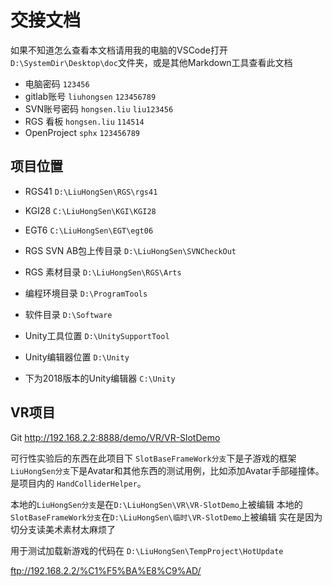# 交接文档
如果不知道怎么查看本文档请用我的电脑的VSCode打开`D:\SystemDir\Desktop\doc`文件夹，或是其他Markdown工具查看此文档

- 电脑密码      `123456`
- gitlab账号    `liuhongsen`    `123456789`
- SVN账号密码   `hongsen.liu`   `liu123456`
- RGS 看板      `hongsen.liu`   `114514`
- OpenProject   `sphx`          `123456789`
## 项目位置
- RGS41 `D:\LiuHongSen\RGS\rgs41`
- KGI28 `C:\LiuHongSen\KGI\KGI28`
- EGT6  `C:\LiuHongSen\EGT\egt06`

- RGS SVN AB包上传目录  `D:\LiuHongSen\SVNCheckOut`
- RGS 素材目录          `D:\LiuHongSen\RGS\Arts`

- 编程环境目录                  `D:\ProgramTools`
- 软件目录                      `D:\Software`
- Unity工具位置                 `D:\UnitySupportTool`
- Unity编辑器位置               `D:\Unity `
- 下为2018版本的Unity编辑器     `C:\Unity`

## VR项目 

Git http://192.168.2.2:8888/demo/VR/VR-SlotDemo 

可行性实验后的东西在此项目下
`SlotBaseFrameWork分支`下是子游戏的框架
`LiuHongSen分支`下是Avatar和其他东西的测试用例，比如添加Avatar手部碰撞体。是项目内的 `HandColliderHelper`。

本地的`LiuHongSen分支`是在`D:\LiuHongSen\VR\VR-SlotDemo`上被编辑
本地的`SlotBaseFrameWork分支`在`D:\LiuHongSen\临时\VR-SlotDemo`上被编辑
实在是因为切分支读美术素材太麻烦了


用于测试加载新游戏的代码在 `D:\LiuHongSen\TempProject\HotUpdate`

ftp://192.168.2.2/%C1%F5%BA%E8%C9%AD/